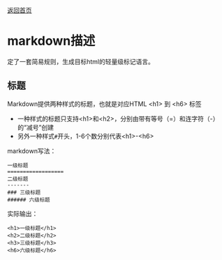 [返回首页](README.md)


markdown描述
============

定了一套简易规则，生成目标html的轻量级标记语言。

标题
--------

Markdown提供两种样式的标题，也就是对应HTML &lt;h1&gt; 到 &lt;h6&gt; 标签

* 一种样式的标题只支持&lt;h1&gt;和&lt;h2&gt;，分别由带有等号（=）和连字符（-）的“减号”创建
* 另外一种样式`#`开头，1-6个数分别代表&lt;h1&gt;-&lt;h6&gt;

markdown写法：

	一级标题
	==================
	二级标题
	-------
	### 三级标题
	###### 六级标题

实际输出：

	<h1>一级标题</h1>
	<h2>二级标题</h2>
	<h3>三级标题</h3>
	<h6>六级标题</h6>
	



	
